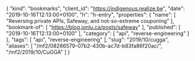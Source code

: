 {
  "kind": "bookmarks",
  "client_id": "https://indigenous.realize.be",
  "date": "2019-10-16T12:13:00+0100",
  "h": "h-entry",
  "properties": {
    "name": [
      "Reversing private APIs, Safeway, and not-so-extreme couponing"
    ],
    "bookmark-of": [
      "https://blog.jonlu.ca/posts/safeway"
    ],
    "published": [
      "2019-10-16T12:13:00+0100"
    ],
    "category": [
      "api",
      "reverse-engineering"
    ]
  },
  "tags": [
    "api",
    "reverse-engineering"
  ],
  "slug": "2019/10/cugga",
  "aliases": [
    "/mf2/08266579-07b2-430b-ac7d-b83fa86f20ac/",
    "/mf2/2019/10/CuGGA"
  ]
}
